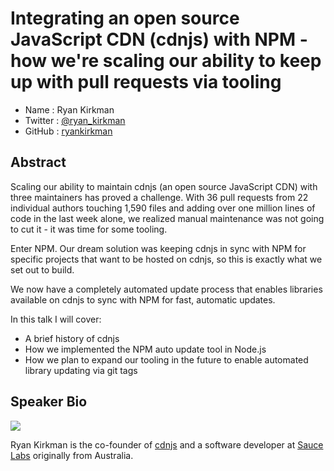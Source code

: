 # Integrating an open source JavaScript CDN (cdnjs) with NPM - how we're scaling our ability to keep up with pull requests via tooling

* Name      : Ryan Kirkman
* Twitter   : [@ryan_kirkman](https://twitter.com/ryan_kirkman)
* GitHub    : [ryankirkman](https://github.com/ryankirkman)

## Abstract

Scaling our ability to maintain cdnjs (an open source JavaScript CDN) with three maintainers has proved a challenge. With 36 pull requests from 22 individual authors touching 1,590 files and adding over one million lines of code in the last week alone, we realized manual maintenance was not going to cut it - it was time for some tooling.

Enter NPM. Our dream solution was keeping cdnjs in sync with NPM for specific projects that want to be hosted on cdnjs, so this is exactly what we set out to build.

We now have a completely automated update process that enables libraries available on cdnjs to sync with NPM for fast, automatic updates.

In this talk I will cover:
* A brief history of cdnjs
* How we implemented the NPM auto update tool in Node.js
* How we plan to expand our tooling in the future to enable automated library updating via git tags

## Speaker Bio

![](https://avatars3.githubusercontent.com/u/54405?s=256)

Ryan Kirkman is the co-founder of [cdnjs](http://cdnjs.com) and a software developer at [Sauce Labs](http://saucelabs.com) originally from Australia.